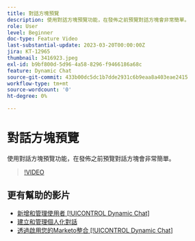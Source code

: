 ```yaml
---
title: 對話方塊預覽
description: 使用對話方塊預覽功能，在發佈之前預覽對話方塊會非常簡單。
role: User
level: Beginner
doc-type: Feature Video
last-substantial-update: 2023-03-20T00:00:00Z
jira: KT-12965
thumbnail: 3416923.jpeg
exl-id: b9bf800d-5d96-4a58-8296-f9466186a68c
feature: Dynamic Chat
source-git-commit: 433b00dc5dc1b7dde2931c6b9eaa8a403eae2415
workflow-type: tm+mt
source-wordcount: '0'
ht-degree: 0%

---
```


# 對話方塊預覽

使用對話方塊預覽功能，在發佈之前預覽對話方塊會非常簡單。

>[!VIDEO](https://video.tv.adobe.com/v/3416923/?quality=12&learn=on)

## 更有幫助的影片

* [新增和管理使用者 [!UICONTROL Dynamic Chat]](user-management.md)
* [建立和管理個人化對話](dialogue-management.md)
* [透過啟用您的Marketo整合 [!UICONTROL Dynamic Chat]](marketo-integration.md)
